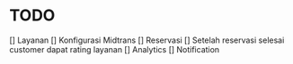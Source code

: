 # TODO
[] Layanan 
[] Konfigurasi Midtrans
[] Reservasi
[] Setelah reservasi selesai customer dapat rating layanan
[] Analytics
[] Notification